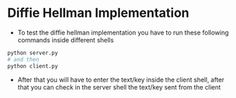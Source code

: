 # Diffie Hellman Implementation

- To test the diffie hellman implementation you have to run these following commands inside different shells

```py
python server.py
# and then
python client.py
```

- After that you will have to enter the text/key inside the client shell, after that you can check in the server shell the text/key sent from the client
